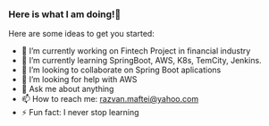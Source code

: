 ### Here is what I am doing!👋



Here are some ideas to get you started:

- 🔭 I’m currently working on Fintech Project in financial industry
- 🌱 I’m currently learning  SpringBoot, AWS, K8s, TemCity, Jenkins.
- 👯 I’m looking to collaborate on  Spring Boot aplications
- 🤔 I’m looking for help with AWS
- 💬 Ask me about anything
- 📫 How to reach me: razvan.maftei@yahoo.com
- ⚡ Fun fact: I never stop learning

